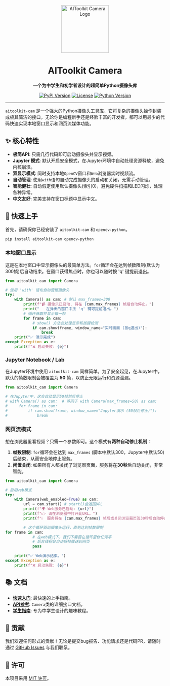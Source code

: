 <div align="center">
  <img src="https://raw.githubusercontent.com/bosscoder-ai/aitoolkit_cam/main/docs/assets/logo.png" alt="AIToolkit Camera Logo" width="150"/>
  <h1>AIToolkit Camera</h1>
  <p><strong>一个为中学生和初学者设计的超简单Python摄像头库</strong></p>
  <p>
    <a href="https://pypi.org/project/aitoolkit-cam/"><img src="https://img.shields.io/pypi/v/aitoolkit-cam.svg" alt="PyPI Version"></a>
    <a href="https://github.com/bosscoder-ai/aitoolkit_cam/blob/main/LICENSE"><img src="https://img.shields.io/pypi/l/aitoolkit-cam.svg" alt="License"></a>
    <a href="https://github.com/bosscoder-ai/aitoolkit_cam"><img src="https://img.shields.io/badge/Python-3.7+-blue.svg" alt="Python Version"></a>
  </p>
</div>

---

`aitoolkit-cam` 是一个强大的Python摄像头工具库，它将复杂的摄像头操作封装成极其简洁的接口。无论你是编程新手还是经验丰富的开发者，都可以用最少的代码快速实现本地窗口显示和网页流媒体功能。

## ✨ 核心特性

- **极简API**: 只需几行代码即可启动摄像头并显示视频。
- **Jupyter 模式**: 默认开启安全模式，在Jupyter环境中自动处理资源释放，避免内核崩溃。
- **双显示模式**: 同时支持本地`OpenCV`窗口和`Web`浏览器实时视频流。
- **自动管理**: 使用`with`语句自动完成摄像头的启动和关闭，无需手动管理。
- **智能健壮**: 自动假定使用默认摄像头(索引0)，避免硬件扫描和LED闪烁，处理各种异常。
- **中文友好**: 完美支持在窗口标题中显示中文。

## 🚀 快速上手

首先，请确保你已经安装了 `aitoolkit-cam` 和 `opencv-python`。

```bash
pip install aitoolkit-cam opencv-python
```

### 本地窗口显示

这是在本地窗口中显示摄像头的最简单方法。`for`循环会在达到帧数限制(默认为300帧)后自动结束。在窗口获得焦点时，你也可以随时按 'q' 键提前退出。

```python
from aitoolkit_cam import Camera

# 使用 'with' 语句自动管理摄像头
try:
    with Camera() as cam: # 默认 max_frames=300
        print(f"📹 摄像头已启动, 将在 {cam.max_frames} 帧后自动停止。")
        print("   在弹出的窗口中按 'q' 键可提前退出。")
        # 循环获取并显示每一帧
        for frame in cam:
            # show() 方法会处理显示和按键检测
            if cam.show(frame, window_name="实时画面 (按q退出)"):
                break
    print("✅ 演示完成")
except Exception as e:
    print(f"❌ 启动失败: {e}")
```

### Jupyter Notebook / Lab

在Jupyter环境中使用 `aitoolkit-cam` 同样简单。为了安全起见，在Jupyter中，默认的帧数限制会被覆盖为 **50** 帧，以防止无限运行和资源泄漏。

```python
from aitoolkit_cam import Camera

# 在Jupyter中，这会自动显示50帧然后停止
# with Camera() as cam:  # 等同于 with Camera(max_frames=50) as cam:
#     for frame in cam:
#         if cam.show(frame, window_name="Jupyter演示 (50帧后停止)"):
#             break
```

### 网页流模式

想在浏览器里看视频？只需一个参数即可。这个模式有**两种自动停止机制**：

1.  **帧数限制**: `for`循环会在达到 `max_frames` (脚本中默认300，Jupyter中默认50)后结束，从而安全地停止服务。
2.  **闲置关闭**: 如果所有人都关闭了浏览器页面，服务将在**30秒**后自动关闭，非常智能。

```python
from aitoolkit_cam import Camera

# 启用web模式
try:
    with Camera(web_enabled=True) as cam:
        url = cam.start() # start()会返回URL
        print(f"🌍 Web服务已启动: {url}")
        print(f"👉 请在浏览器中打开此URL。")
        print(f"ℹ️  服务将在 {cam.max_frames} 帧后或关闭浏览器页签30秒后自动停止。")

        # 这个循环驱动摄像头运行，直到达到帧数限制
for frame in cam:
            # 在web模式下，我们不需要在循环里做任何事
            # 后台线程会自动将帧推送到网页
            pass
            
    print("✅ Web演示结束。")
except Exception as e:
    print(f"❌ 启动失败: {e}")
```

## 📚 文档

- **[快速入门](docs/quick_start.md)**: 最快速的上手指南。
- **[API参考](docs/api_reference.md)**: `Camera`类的详细接口文档。
- **[学生指南](docs/student_guide.md)**: 专为中学生设计的趣味教程。

## 🤝 贡献

我们欢迎任何形式的贡献！无论是提交bug报告、功能请求还是代码PR，请随时通过 [GitHub Issues](https://github.com/bosscoder-ai/aitoolkit_cam/issues) 与我们联系。

## 📄 许可

本项目采用 [MIT 许可](LICENSE)。 
